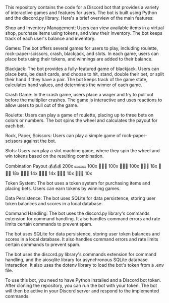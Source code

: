 This repository contains the code for a Discord bot that provides a variety of interactive games and features for users. The bot is built using Python and the discord.py library. Here's a brief overview of the main features:

Shop and Inventory Management: Users can view available items in a virtual shop, purchase items using tokens, and view their inventory. The bot keeps track of each user's balance and inventory.

Games: The bot offers several games for users to play, including roulette, rock-paper-scissors, crash, blackjack, and slots. In each game, users can place bets using their tokens, and winnings are added to their balance.

Blackjack: The bot provides a fully-featured game of blackjack. Users can place bets, be dealt cards, and choose to hit, stand, double their bet, or split their hand if they have a pair. The bot keeps track of the game state, calculates hand values, and determines the winner of each game.

Crash Game: In the crash game, users place a wager and try to pull out before the multiplier crashes. The game is interactive and uses reactions to allow users to pull out of the game.

Roulette: Users can play a game of roulette, placing up to three bets on colors or numbers. The bot spins the wheel and calculates the payout for each bet.

Rock, Paper, Scissors: Users can play a simple game of rock-paper-scissors against the bot.

Slots: Users can play a slot machine game, where they spin the wheel and win tokens based on the resulting combination.

Combination	Payout
💰💰💰	200x
💵💵💵	100x
🍉🍉🍉	100x
🍉🍉💵	100x
🔔🔔🔔	18x
🔔🔔💵	18x
🍑🍑🍑	14x
🍑🍑💵	14x
🍎🍎🍎	10x
🍎🍎💵	10x

Token System: The bot uses a token system for purchasing items and placing bets. Users can earn tokens by winning games.

Data Persistence: The bot uses SQLite for data persistence, storing user token balances and scores in a local database.

Command Handling: The bot uses the discord.py library's commands extension for command handling. It also handles command errors and rate limits certain commands to prevent spam.

The bot uses SQLite for data persistence, storing user token balances and scores in a local database. It also handles command errors and rate limits certain commands to prevent spam.

The bot uses the discord.py library's commands extension for command handling, and the aiosqlite library for asynchronous SQLite database interaction. It also uses the dotenv library to load the bot's token from a .env file.

To use this bot, you need to have Python installed and a Discord bot token. After cloning the repository, you can run the bot with your token. The bot will then be active in your Discord server and respond to the implemented commands.

